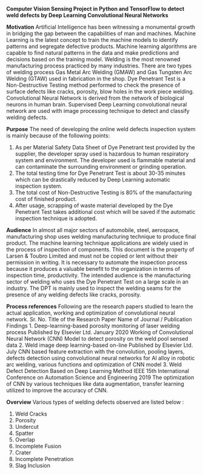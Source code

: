 **Computer Vision Sensing Project in Python and TensorFlow to detect weld defects by Deep Learning Convolutional Neural Networks**

**Motivation**
Artificial Intelligence has been witnessing a monumental growth in bridging the gap between the capabilities of man and machines. Machine Learning is the latest concept to train the machine models to identify patterns and segregate defective products. Machine learning algorithms are capable to find natural patterns in the data and make predictions and decisions based on the training model. Welding is the most renowned manufacturing process practiced by many industries. There are two types of welding process Gas Metal Arc Welding (GMAW) and Gas Tungsten Arc Welding (GTAW) used in fabrication in the shop. Dye Penetrant Test is a Non-Destructive Testing method performed to check the presence of surface defects like cracks, porosity, blow holes in the work piece welding. Convolutional Neural Network is derived from the network of biological neurons in human brain. Supervised Deep Learning convolutional neural network are used with image processing technique to detect and classify welding defects.

**Purpose**
The need of developing the online weld defects inspection system is mainly because of the following points:
1. As per Material Safety Data Sheet of Dye Penetrant test provided by the supplier, the developer spray used is hazardous to human respiratory system and environment. The developer used is flammable material and can contaminate the surrounding environment or grinding operation.
2. The total testing time for Dye Penetrant Test is about 30-35 minutes which can be drastically reduced by Deep Learning automatic inspection system.
3. The total cost of Non-Destructive Testing is 80% of the manufacturing cost of finished product.
4. After usage, scrapping of waste material developed by the Dye Penetrant Test takes additional cost which will be saved if the automatic inspection technique is adopted.

**Audience**
In almost all major sectors of automobile, steel, aerospace, manufacturing shop uses welding manufacturing technique to produce final product. The machine learning technique applications are widely used in the process of inspection of components. This document is the property of Larsen & Toubro Limited and must not be copied or lent without their permission in writing. It is necessary to automate the inspection process because it produces a valuable benefit to the organization in terms of inspection time, productivity. The intended audience is the manufacturing sector of welding who uses the Dye Penetrant Test on a large scale in an industry. The DPT is mainly used to inspect the welding seams for the presence of any welding defects like cracks, porosity.

**Process references**
Following are the research papers studied to learn the actual application, working and optimization of convolutional neural network.
Sr. No.
Title of the Research Paper
Name of Journal / Publication
Findings
1.
Deep-learning-based porosity monitoring of laser welding process
Published by Elsevier Ltd. January 2020
Working of Convolutional Neural Network (CNN) Model to detect porosity on the weld pool sensed data
2.
Weld image deep learning-based on-line
Published by Elsevier Ltd. July
CNN based feature extraction with the convolution, pooling layers, defects detection using convolutional neural networks for Al alloy in robotic arc welding,
various functions and optimization of CNN model
3.
Weld Defect Detection Based on Deep Learning Method
IEEE 15th International Conference on Automation Science and Engineering 2019
The optimization of CNN by various techniques like data augmentation, transfer learning utilized to improve the accuracy of CNN.

**Overview**
Various types of welding defects observed are listed below :
1. Weld Cracks
2. Porosity
3. Undercut
4. Spatter
5. Overlap
6. Incomplete Fusion
7. Crater
8. Incomplete Penetration
9. Slag Inclusion

